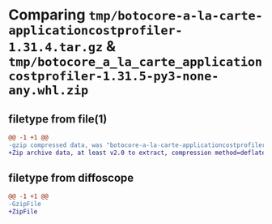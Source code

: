 # Comparing `tmp/botocore-a-la-carte-applicationcostprofiler-1.31.4.tar.gz` & `tmp/botocore_a_la_carte_applicationcostprofiler-1.31.5-py3-none-any.whl.zip`

## filetype from file(1)

```diff
@@ -1 +1 @@
-gzip compressed data, was "botocore-a-la-carte-applicationcostprofiler-1.31.4.tar", last modified: Tue Jul 18 01:54:59 2023, max compression
+Zip archive data, at least v2.0 to extract, compression method=deflate
```

## filetype from diffoscope

```diff
@@ -1 +1 @@
-GzipFile
+ZipFile
```

